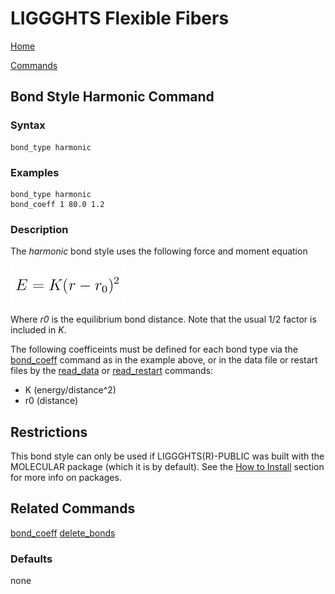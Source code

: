 # LIGGGHTS Flexible Fibers

[Home](Home)

[Commands](commands)

## Bond Style Harmonic Command

### Syntax

```text
bond_type harmonic
```

### Examples

```text
bond_type harmonic
bond_coeff 1 80.0 1.2
```

### Description

The *harmonic* bond style uses the following force and moment equation

![bond equation](equations/bond_harmonic.jpg "Equation")

Where *r0* is the equilibrium bond distance. Note that the usual 1/2 factor is included in *K*.

The following coefficeints must be defined for each bond type via the
[bond_coeff](bond_coeff) command as in the example above, or in the data file
or restart files by the [read_data](read_data) or
[read_restart](read_restart) commands:

* K (energy/distance^2)
* r0 (distance)

## Restrictions

This bond style can only be used if LIGGGHTS(R)-PUBLIC was built with the
MOLECULAR package (which it is by default). See the
[How to Install](how_to_install) section for more info on packages.

## Related Commands

[bond_coeff](bond_coeff)
[delete_bonds](delete_bonds)

### Defaults

none
